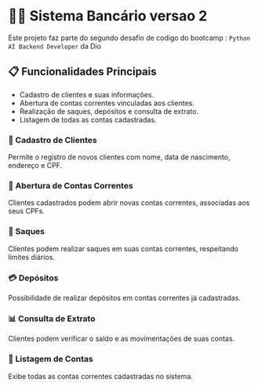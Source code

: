 # 👨‍💻 Sistema Bancário versao 2 

Este projeto faz parte do segundo desafio de codigo do bootcamp : `Python AI Backend Developer` da Dio


## 📋 Funcionalidades Principais

- Cadastro de clientes e suas informações.
- Abertura de contas correntes vinculadas aos clientes.
- Realização de saques, depósitos e consulta de extrato.
- Listagem de todas as contas cadastradas.

### 👥 Cadastro de Clientes

Permite o registro de novos clientes com nome, data de nascimento, endereço e CPF.

### 🏦 Abertura de Contas Correntes

Clientes cadastrados podem abrir novas contas correntes, associadas aos seus CPFs.

### 💸 Saques

Clientes podem realizar saques em suas contas correntes, respeitando limites diários.

### 💳 Depósitos

Possibilidade de realizar depósitos em contas correntes já cadastradas.

### 📊 Consulta de Extrato

Clientes podem verificar o saldo e as movimentações de suas contas.

### 📃 Listagem de Contas

Exibe todas as contas correntes cadastradas no sistema.


